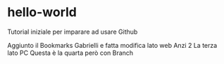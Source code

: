 # hello-world
Tutorial iniziale per imparare ad usare Github

Aggiunto il Bookmarks Gabrielli
e fatta modifica lato web
Anzi 2
La terza lato PC
Questa è la quarta però con Branch
